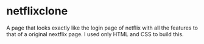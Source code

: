 # netflixclone
A page that looks exactly like the login page of netflix with all the features to that of a original nextflix page.
I used only HTML and CSS to build this.

